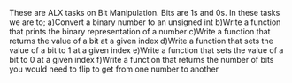 These are ALX tasks on Bit Manipulation.
Bits are 1s and 0s.
In these tasks we are to;
a)Convert a binary number to an unsigned int
b)Write a function that prints the binary representation of a number
c)Write a function that returns the value of a bit at a given index
d)Write a function that sets the value of a bit to 1 at a given index
e)Write a function that sets the value of a bit to 0 at a given index
f)Write a function that returns the number of bits you would need to flip to get from one number to another
